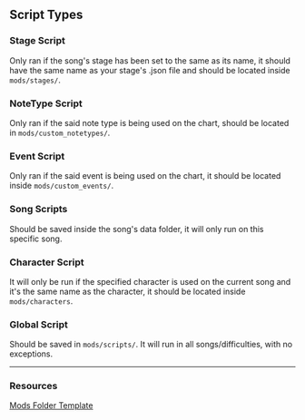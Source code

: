 ## Script Types
### Stage Script
Only ran if the song's stage has been set to the same as its name, it should have the same name as your stage's .json file and should be located inside `mods/stages/`.

### NoteType Script
Only ran if the said note type is being used on the chart, should be located in `mods/custom_notetypes/`.

### Event Script
Only ran if the said event is being used on the chart, it should be located inside `mods/custom_events/`.

### Song Scripts
Should be saved inside the song's data folder, it will only run on this specific song.

### Character Script 
It will only be run if the specified character is used on the current song and it's the same name as the character, it should be located inside `mods/characters`. 

### Global Script
Should be saved in `mods/scripts/`. It will run in all songs/difficulties, with no exceptions.
***

### Resources 
[Mods Folder Template](https://github.com/CaptainBaldi/FNF-PsychEngine/blob/main/docs/modTemplate.zip)
